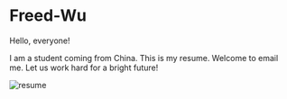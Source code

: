 Freed-Wu
========

Hello, everyone!

I am a student coming from China.
This is my resume. Welcome to email me. Let us work hard for a bright future!

![resume](https://github.com/Freed-Wu/Freed-Wu/raw/master/images/main.svg "resume")
